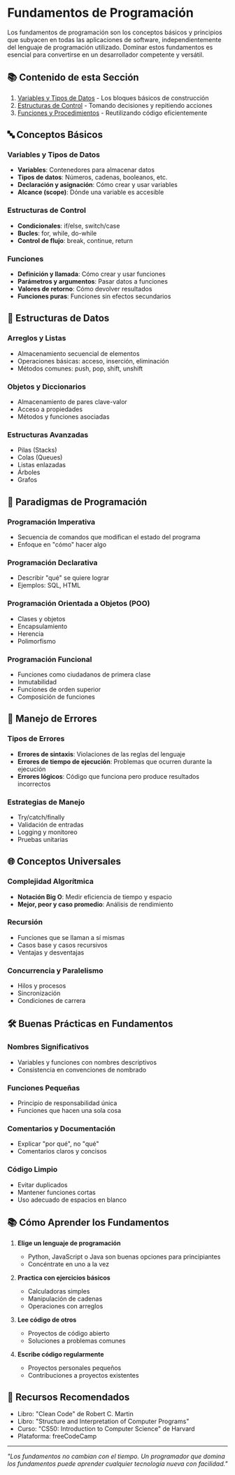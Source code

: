 # Fundamentos de Programación

Los fundamentos de programación son los conceptos básicos y principios que subyacen en todas las aplicaciones de software, independientemente del lenguaje de programación utilizado. Dominar estos fundamentos es esencial para convertirse en un desarrollador competente y versátil.

## 📚 Contenido de esta Sección

1. [Variables y Tipos de Datos](./Variables_Tipos_Datos.md) - Los bloques básicos de construcción
2. [Estructuras de Control](./Estructuras_Control.md) - Tomando decisiones y repitiendo acciones
3. [Funciones y Procedimientos](./Funciones_Procedimientos.md) - Reutilizando código eficientemente

## 🔤 Conceptos Básicos

### Variables y Tipos de Datos
- **Variables**: Contenedores para almacenar datos
- **Tipos de datos**: Números, cadenas, booleanos, etc.
- **Declaración y asignación**: Cómo crear y usar variables
- **Alcance (scope)**: Dónde una variable es accesible

### Estructuras de Control
- **Condicionales**: if/else, switch/case
- **Bucles**: for, while, do-while
- **Control de flujo**: break, continue, return

### Funciones
- **Definición y llamada**: Cómo crear y usar funciones
- **Parámetros y argumentos**: Pasar datos a funciones
- **Valores de retorno**: Cómo devolver resultados
- **Funciones puras**: Funciones sin efectos secundarios

## 🧱 Estructuras de Datos

### Arreglos y Listas
- Almacenamiento secuencial de elementos
- Operaciones básicas: acceso, inserción, eliminación
- Métodos comunes: push, pop, shift, unshift

### Objetos y Diccionarios
- Almacenamiento de pares clave-valor
- Acceso a propiedades
- Métodos y funciones asociadas

### Estructuras Avanzadas
- Pilas (Stacks)
- Colas (Queues)
- Listas enlazadas
- Árboles
- Grafos

## 🔄 Paradigmas de Programación

### Programación Imperativa
- Secuencia de comandos que modifican el estado del programa
- Enfoque en "cómo" hacer algo

### Programación Declarativa
- Describir "qué" se quiere lograr
- Ejemplos: SQL, HTML

### Programación Orientada a Objetos (POO)
- Clases y objetos
- Encapsulamiento
- Herencia
- Polimorfismo

### Programación Funcional
- Funciones como ciudadanos de primera clase
- Inmutabilidad
- Funciones de orden superior
- Composición de funciones

## 🧪 Manejo de Errores

### Tipos de Errores
- **Errores de sintaxis**: Violaciones de las reglas del lenguaje
- **Errores de tiempo de ejecución**: Problemas que ocurren durante la ejecución
- **Errores lógicos**: Código que funciona pero produce resultados incorrectos

### Estrategias de Manejo
- Try/catch/finally
- Validación de entradas
- Logging y monitoreo
- Pruebas unitarias

## 🌐 Conceptos Universales

### Complejidad Algorítmica
- **Notación Big O**: Medir eficiencia de tiempo y espacio
- **Mejor, peor y caso promedio**: Análisis de rendimiento

### Recursión
- Funciones que se llaman a sí mismas
- Casos base y casos recursivos
- Ventajas y desventajas

### Concurrencia y Paralelismo
- Hilos y procesos
- Sincronización
- Condiciones de carrera

## 🛠️ Buenas Prácticas en Fundamentos

### Nombres Significativos
- Variables y funciones con nombres descriptivos
- Consistencia en convenciones de nombrado

### Funciones Pequeñas
- Principio de responsabilidad única
- Funciones que hacen una sola cosa

### Comentarios y Documentación
- Explicar "por qué", no "qué"
- Comentarios claros y concisos

### Código Limpio
- Evitar duplicados
- Mantener funciones cortas
- Uso adecuado de espacios en blanco

## 📚 Cómo Aprender los Fundamentos

1. **Elige un lenguaje de programación**
   - Python, JavaScript o Java son buenas opciones para principiantes
   - Concéntrate en uno a la vez

2. **Practica con ejercicios básicos**
   - Calculadoras simples
   - Manipulación de cadenas
   - Operaciones con arreglos

3. **Lee código de otros**
   - Proyectos de código abierto
   - Soluciones a problemas comunes

4. **Escribe código regularmente**
   - Proyectos personales pequeños
   - Contribuciones a proyectos existentes

## 📘 Recursos Recomendados

- Libro: "Clean Code" de Robert C. Martin
- Libro: "Structure and Interpretation of Computer Programs"
- Curso: "CS50: Introduction to Computer Science" de Harvard
- Plataforma: freeCodeCamp

---

*"Los fundamentos no cambian con el tiempo. Un programador que domina los fundamentos puede aprender cualquier tecnología nueva con facilidad."*